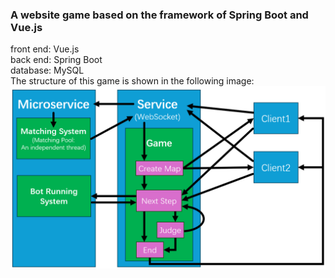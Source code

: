 ### A website game based on the framework of Spring Boot and Vue.js
front end: Vue.js<br>
back end: Spring Boot<br>
database: MySQL<br>
The structure of this game is shown in the following image:<br>
![Structure Image](images/Structure%20of%20this%20game.png)
